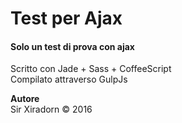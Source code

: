 # Test per Ajax
#### Solo un test di prova con ajax

Scritto con Jade + Sass + CoffeeScript  
Compilato attraverso GulpJs

**Autore**  
Sir Xiradorn &copy; 2016
